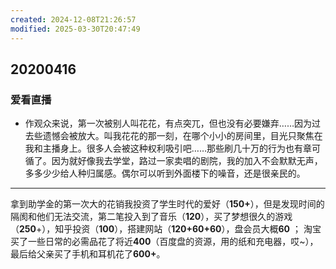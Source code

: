 ```yaml
---
created: 2024-12-08T21:26:57
modified: 2025-03-30T20:47:49
---
```

## 20200416

### 爱看直播
  - 作观众来说，第一次被别人叫花花，有点突兀，但也没有必要嫌弃……因为过去些遗憾会被放大。叫我花花的那一刻，在哪个小小的房间里，目光只聚焦在我和主播身上。很多人会被这种权利吸引吧……那些刷几十万的行为也有章可循了。因为就好像我去学堂，路过一家卖唱的剧院，我的加入不会默默无声，多多少少给人种归属感。偶尔可以听到外面楼下的噪音，还是很亲民的。

---

拿到助学金的第一次大的花销我投资了学生时代的爱好（**150+**），但是发现时间的隔阂和他们无法交流，第二笔投入到了音乐（**120**），买了梦想很久的游戏（**250**+），知乎投资（**100**），搭建网站（**120+60+60**），盘会员大概**60** ； 淘宝买了一些日常的必需品花了将近**400**（百度盘的资源，用的纸和充电器，哎~），最后给父亲买了手机和耳机花了**600+**。
